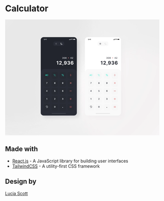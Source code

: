 # Calculator

[![Project thumbnail](./doc/thumbnail.png)](https://calculator-wders.vercel.app/)

## Made with

- [React.js](https://reactjs.org/) - A JavaScript library for building user interfaces
- [TailwindCSS](https://tailwindcss.com/) - A utility-first CSS framework

## Design by

[Lucia Scott](https://dribbble.com/luciascott)
